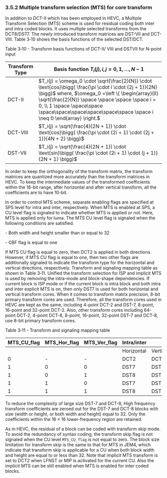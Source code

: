 ### 3.5.2    Multiple transform selection (MTS) for core transform

In addition to DCT-II which has been employed in HEVC, a Multiple Transform Selection (MTS) scheme is used for residual coding both inter and intra coded blocks. It uses multiple selected transforms from the DCT8/DST7. The newly introduced transform matrices are DST-VII and DCT-VIII. Table 3‑10  shows the basis functions of the selected DST/DCT.

Table 3‑10 - Transform basis functions of DCT-II/ VIII and DSTVII for N-point input

| Transform  Type | Basis  function $T_i(j), i, j = 0,  1, \dots, N−1$           |
| --------------- | ------------------------------------------------------------ |
| DCT-II          | $T_i(j) = \omega_0 \cdot \sqrt{\frac{2}{N}} \cdot \text{cos}\bigg( \frac{\pi \cdot i \cdot (2j + 1)}{2N} \bigg)$                                                                             where,  $\omega_0 =\left \{ \begin{array}{ll} \sqrt{\frac{2}{N}} \space \space \space \space i = 0, \\ 1 \space \space\space \space\space\space\space\space\space \space i \neq 0 \end{array}  \right.$ |
| DCT-VIII        | $T_i(j) = \sqrt{\frac{4}{2N + 1}} \cdot \text{cos}\bigg( \frac{\pi \cdot (2i + 1) \cdot (2j + 1)}{4N + 2} \bigg)$ |
| DST-VII         | $T_i(j) = \sqrt{\frac{4}{2N + 1}} \cdot \text{sin}\bigg( \frac{\pi \cdot (2i + 1) \cdot (j + 1)}{2N + 1} \bigg)$ |

In order to keep the orthogonality of the transform matrix, the transform matrices are quantized more accurately than the transform matrices in HEVC. To keep the intermediate values of the transformed coefficients within the 16-bit range, after horizontal and after vertical transform, all the coefficients are to have 10-bit.

In order to control MTS scheme, separate enabling flags are specified at SPS level for intra and inter, respectively. When MTS is enabled at SPS, a CU level flag is signaled to indicate whether MTS is applied or not. Here, MTS is applied only for luma. The MTS CU level flag is signaled when the following conditions are satisfied. 

\-     Both width and height smaller than or equal to 32

\-     CBF flag is equal to one

If MTS CU flag is equal to zero, then DCT2 is applied in both directions. However, if MTS CU flag is equal to one, then two other flags are additionally signaled to indicate the transform type for the horizontal and vertical directions, respectively. Transform and signaling mapping table as shown in Table 3‑11. Unified the transform selection for ISP and implicit MTS is used by removing the intra-mode and block-shape dependencies. If current block is ISP mode or if the current block is intra block and both intra and inter explicit MTS is on, then only DST7 is used for both horizontal and vertical transform cores. When it comes to transform matrix precision, 8-bit primary transform cores are used. Therefore, all the transform cores used in HEVC are kept as the same, including 4-point DCT-2 and DST-7, 8-point, 16-point and 32-point DCT-2. Also, other transform cores including 64-point DCT-2, 4-point DCT-8, 8-point, 16-point, 32-point DST-7 and DCT-8, use 8-bit primary transform cores.

Table 3‑11 - Transform and signaling mapping table

| MTS_CU_flag | MTS_Hor_flag | MTS_Ver_flag | Intra/inter |          |
| ----------- | ------------ | ------------ | ----------- | -------- |
|             |              |              | Horizontal  | Vertical |
| 0           | -            | -            | DCT2        | DCT2     |
| 1           | 0            | 0            | DST7        | DST7     |
| 1           | 0            | 1            | DST8        | DST7     |
| 1           | 1            | 0            | DST7        | DST8     |
| 1           | 1            | 1            | DST8        | DST8     |

To reduce the complexity of large size DST-7 and DCT-8, High frequency transform coefficients are zeroed out for the DST-7 and DCT-8 blocks with size (width or height, or both width and height) equal to 32. Only the coefficients within the $16 \times 16$ lower-frequency region are retained. 

As in HEVC, the residual of a block can be coded with transform skip mode. To avoid the redundancy of syntax coding, the transform skip flag is not signaled when the CU level `MTS_CU_flag` is not equal to zero. The block size limitation for transform skip is the same to that for MTS in JEM4, which indicate that transform skip is applicable for a CU when both block width and height are equal to or less than 32. Note that implicit MTS transform is set to DCT2 when LFNST or MIP is activated for the current CU. Also the implicit MTS can be still enabled when MTS is enabled for inter coded blocks.